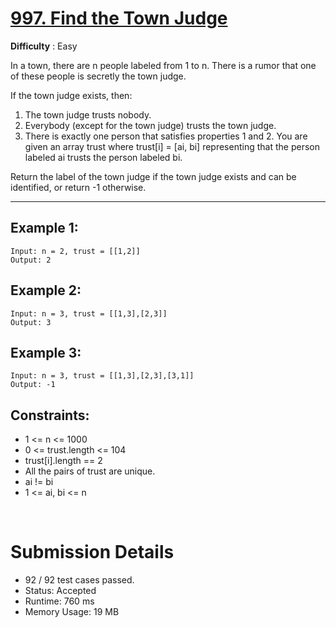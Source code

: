 # [997. Find the Town Judge](https://leetcode.com/problems/find-the-town-judge/)

**Difficulty** : Easy

In a town, there are n people labeled from 1 to n. There is a rumor that one of these people is secretly the town judge.

If the town judge exists, then:

1. The town judge trusts nobody.
2. Everybody (except for the town judge) trusts the town judge.
3. There is exactly one person that satisfies properties 1 and 2.
   You are given an array trust where trust[i] = [ai, bi] representing that the person labeled ai trusts the person labeled bi.

Return the label of the town judge if the town judge exists and can be identified, or return -1 otherwise.

---

## Example 1:

```
Input: n = 2, trust = [[1,2]]
Output: 2
```

## Example 2:

```
Input: n = 3, trust = [[1,3],[2,3]]
Output: 3
```

## Example 3:

```
Input: n = 3, trust = [[1,3],[2,3],[3,1]]
Output: -1
```

## Constraints:

- 1 <= n <= 1000
- 0 <= trust.length <= 104
- trust[i].length == 2
- All the pairs of trust are unique.
- ai != bi
- 1 <= ai, bi <= n

<br>

# Submission Details

- 92 / 92 test cases passed.
- Status: Accepted
- Runtime: 760 ms
- Memory Usage: 19 MB

